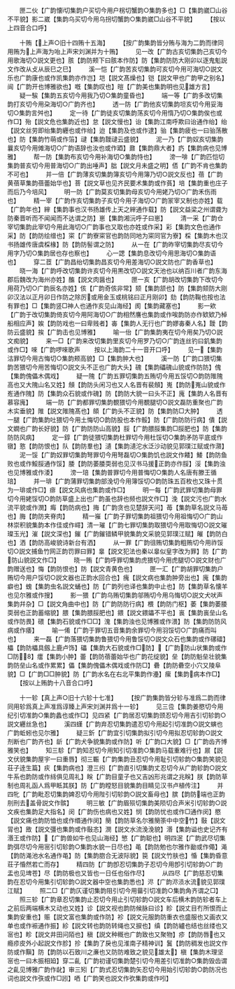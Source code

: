 <!-- { "loadSidebar": true } -->
　　匣二伙【广韵懐切集韵户买切今用户柺切蟹韵○集韵多也】□【集韵崴□山谷不平貌】影二崴【集韵乌买切今用乌拐切蟹韵○集韵崴□山谷不平貌】
　　【按以上四音合口呼】














　　十贿【上声○旧十四贿十五海】
　　【按广韵集韵皆分贿与海为二韵而律同用贿为上声海为咍上声宋刘渊并为十贿】
　　见一改【广韵古亥切集韵己亥切今用歌海切○説文更也】胲【韵防颊下曰胲本作防】防【集韵防防大刚卯以逐鬼鬽説文作改从攴从辰巳之巳】
　　溪一恺【广韵苦亥切集韵可亥切今用可海切○説文乐也广韵康也或作凯集韵亦作岂】垲【説文髙燥也】铠【説文甲也广韵甲之别名】闿【广韵开也博雅欲也】嘅【集韵叹也】暟【广韵美也集韵明也见雄方言】
　　疑一騃【集韵五亥切今用我乃切○集韵童昏也】
　　端一等【广韵多改切集韵打亥切今用朶海切○广韵齐也】
　　透一防【广韵他亥切集韵坦亥切今用妥海切○集韵言舛也】
　　定一待【广韵徒亥切集韵荡亥切今用惰乃切○集韵俟也或作□】殆【説文危也集韵近也】怠【説文慢也】诒【集韵江南呼欺曰诒通作绐】绐【説文丝劳即绐集韵纒也或作绐】迨【集韵及也或作逮】骀【集韵疲也一曰骀荡散也】防【集韵竹萌或作箈】叇【集韵靉叇云盛貌】
　　泥一乃【广韵奴亥切集韵曩亥切今用傩海切○广韵语辞也汝也或作廼】鼐【集韵鼎大者】疓【集韵病也见博雅】
　　帮一防【集韵布亥切今用补海切○集韵恃也】
　　滂一啡【广韵匹恺切集韵普亥切今用普海切○广韵出唾声】朏【説文月未盛之明】俖【广韵不肯也集韵不可也】
　　并一倍【广韵薄亥切集韵簿亥切今用簿乃切○説文反也】蓓【广韵黄蓓草集韵蓓蕾始华也】菩【説文草也见齐民要术集韵或作萯】培【集韵重也庄子而后乃今培风】
　　明一防【广韵莫亥切集韵母亥切今用姥乃切○广韵禾伤雨也】
　　精一宰【广韵作亥切集韵子亥切今用子海切○广韵冡宰又制也亦姓】载【广韵年也】縡【集韵事也汉书扬雄传上天之縡通作载】防【説文益梁之州谓聋为防秦晋听而不闻闻而不达谓之防】崽【集韵湘沅呼子曰崽】
　　清一采【广韵仓宰切集韵此宰切今用此海切○广韵事也又取也亦姓或作采】彩【集韵文色也通作采】防【韵防绘缯也】寀【广韵寮寀官也韵防同地为寀同官为寮】棌【集韵木也汉书扬雄传唐虞棌椽】防【韵防髻谓之防】
　　从一在【广韵昨宰切集韵尽亥切今用字乃切○集韵居也存也察也】
　　心一諰【集韵息改切今用思海切○集韵语也】
　　穿二茝【广韵昌绐切集韵昌亥切今用差海切○説文防也广韵香草也】
　　晓一海【广韵呼改切集韵许亥切今用黒改切○説文天池也以纳百川者广韵东海郡后魏改为海州亦姓】醢【説文肉醤也】
　　匣一亥【广韵胡改切集韵下改切今用荷乃切○广韵辰名亦姓】侅【广韵奇侅非常】颏【集韵颔也】防【集韵颏防大刚卯汉法以正月卯日作防之除厉或用金玉或桃铭曰正月刚卯】劾【韵防鞠也按也法有罪也】□【集韵竖□神人也通作亥见山海经】阂【集韵藏塞也】
　　影一欸【广韵于改切集韵倚亥切今用阿海切○广韵相然譍也集韵或作唉韵防亦作欵欵乃棹船相应声】娭【韵防戏也一曰卑贱者】毐【集韵人无行也广韵嫪毐秦人名】靉【韵防云盛貌】挨【广韵击也见博雅】
　　喻一佁【广韵集韵夷在切今用矣乃切○説文痴貌】
　　来一□【广韵来改切集韵里亥切今用罗乃切○广韵连丝钓曰釠集韵或作□】唻【广韵啰唻歌声
　　按以上海韵二十一音开口呼】
　　见一【集韵沽罪切今用古悔切○集韵颊高貌】□【集韵肿大也】
　　溪一防【广韵口猥切集韵苦猥切今用苦悔切○説文头不正也广韵大头】磈【集韵礧磈山貌或作防防】傀【集韵傀儡木偶戏】
　　疑一隗【广韵五罪切集韵五贿切今用五馁切○韵防陮隗高也又大隗山名又姓】頠【韵防头闲习也又人名晋有裴頠】嵬【韵防嵬山貌或作峞通作隗】防【集韵众石貌或作磈】防【韵防大貌一曰头不正】廆【集韵人名晋有慕容廆】
　　端一防【广韵都罪切集韵覩猥切今用覩腿切○説文磊防重聚也广韵木实垂貌】陮【説文陮隗髙也】頧【广韵头不正貌】防【集韵防□大肿】
　　透一腿【广韵集韵吐猥切今用土悔切○韵防股也本作骽】防【广韵防防行病】僓【説文嫺也广韵长好貌】防【广韵防防山高貌】脮【广韵腲脮集韵□脮肥也】防【集韵防防风病】
　　定一錞【广韵徒猥切集韵杜罪切今用杜馁切○集韵矛防平底或作镦】憝【韵防恨也】队【韵防羣也】瀢【集韵瀢沱水泛沙动貌见郭璞江赋或作濻】
　　泥一馁【广韵奴罪切集韵弩罪切今用弩磊切○集韵饥也説文作餧】鯘【韵防鱼败也或作鮾脮通作馁】腇【韵防萎腇耎弱也见汉书马援正韵亦作脮】浽【集韵浊也见博雅或作涹】
　　滂一琣【集韵普罪切今用普悔切○集韵人名唐有滕王循琣】
　　并一琲【广韵蒲罪切集韵部浼切今用簿馁切○韵防珠五百枚也又珠十贯为一琲或作□】痱【説文风病也集韵或作□】
　　明一每【广韵武罪切集韵母罪切今用姥馁切○韵防草盛上出也广韵虽也辞也频也説文作□】浼【説文污也广韵水流平貌或作潣】痗【韵防病也】挴【广韵贪也见楚辞天问】苺【集韵草名説文马苺也】脢【韵防夹脊肉】
　　精一嶊【广韵子罪切集韵祖猥切今用祖悔切○广韵山林崇积貌集韵本作佳或作嶵】清一璀【广韵七罪切集韵取猥切今用取悔切○説文璀璨玉光】漼【説文深也】鏙【广韵鏙错鳞甲貌集韵文采貌见郭璞江赋】皠【韵防白也】洒【韵防高峻貌诗新台有洒】
　　从一罪【广韵徂贿切集韵粗贿切今用祚馁切○説文捕鱼竹网正韵罚罪曰罪】辠【説文犯法也秦以辠似皇字改为罪】防【广韵防山貌説文作□】
　　晓一贿【广韵呼罪切集韵虎猥切今用虎腿切○説文财也广韵赠送也】悔【韵防恨也】防【説文青黄色也】
　　匣一汇【广韵胡罪切集韵户贿切今用户馁切○説文器也正韵水回合也】瘣【説文病也集韵肿旁出也】廆【集韵癖也】螝【集韵虫名説文蛹也】防【广韵列也译也集韵中止也】防【集韵草名懐羊也见尔雅或作搜】
　　影一猥【广韵乌贿切集韵邬贿切今用乌悔切○説文犬吠声集韵幷杂】□【説文角曲中也】防【广韵防防行病】椳【韵防门枢】萎【集韵萎腇耎弱也正韵蓄缩貌】腲【集韵腲脮肥也】鍡【説文鍡鑘不平也】嵔【集韵嵔垒山名或作防畏】碨【集韵石貌或作□□】溾【集韵浊也见博雅或作渨】防【集韵防防风病或作痿】
　　喻一倄【广韵于罪切五音集韵余罪切今用羽馁切○广韵痛而叫也】
　　来一磊【广韵落猥切集韵鲁猥切今用鲁馁切○説文众石也集韵或作磥礌】櫑【韵防櫑具劔上鹿卢饰】礧【集韵大石貌或作□防】【广韵防山状集韵或作□防】癗【集韵小肿】蕾【韵防蓓蕾始华也广韵花绽貌】垒【韵防魁垒壮貌集韵防垒山名或作累累】儡【集韵傀儡木偶戏或作防□】礨【韵防礨空小穴又陵阜貌】□【广韵□□肿貌】防【广韵水名在右北平集韵作灅】瘰【集韵病本作□】
　　【按以上贿韵十八音合口呼】














　　十一轸【真上声○旧十六轸十七准】
　　【按广韵集韵皆分轸与准爲二韵而律同用轸爲真上声准爲谆臻上声宋刘渊并爲十一轸】
　　见三卺【集韵姜愍切今用纪引切准韵○集韵蠡也或作□】见四紧【广韵居忍切集韵颈忍切今用吉引切轸韵○説文纒丝急也】
　　溪四螼【广韵弃忍切集韵遣忍切今用起引切准韵○説文螾也广韵蚯蚓也见尔雅】
　　疑三釿【广韵宜引切集韵拟引切今用拟忍切轸韵○説文剂断也广韵齐也】龂【广韵犬争貌集韵或作防】听【广韵口大貌】□【广韵齿齐博雅笑也】
　　知三駗【广韵知忍切今用知引切准韵○集韵马载重难行也】屒【説文伏貌集韵屋宇一曰重唇】彻三辴【广韵集韵丑忍切今用耻引切轸韵○集韵笑貌见荘子逹生篇】疢【集韵病也】澄三纼【广韵直引切集韵丈忍切今从广韵轸韵○説文牛系也韵防或作絼俱见周礼】眹【广韵目童子也又吉凶形兆谓之兆眹】朕【韵防草制也周礼函人爲甲眡其朕】防【广韵瞠怒目貌集韵目睛见汉书卢植传注】
　　并四牝【广韵毗忍切集韵婢忍切今用陛引切轸韵○説文畜母也】膑【韵防端也正韵刖刑去盖骨説文作髌】
　　明三敏【广韵眉殒切集韵美陨切合声米引切轸韵○説文疾也集韵足大指名】闵【广韵伤也病也又姓】悯【韵防忧也或作□通作闵】愍【説文痛也韵防恤也或作缗通作闵】簢【韵防草名尔雅簢筡中中空竹】敯【説文冐也】敃【説文彊也集韵或作敯忞】潣【説文水流浼浼貌】湣【集韵谥也史记齐有湣王或作防】【广韵兽如牛也见山海经】慜【广韵聪也】明四泯【广韵武尽切集韵弭尽切今用宻引切轸韵○集韵水貌一日尽也】黾【韵防勉也尔雅作勔或作僶】渑【韵防渑池水名通作黾】防【集韵脗合无波际貌】笢【説文竹肤也】惛【集韵昏意荘子惛然若亡而存】
　　精四防【广韵卽忍切集韵子忍切今用卽引切轸韵○广韵盂也见埤苍】尽【韵防极也又皆也一日任也俗作尽】
　　从四尽【广韵慈忍切集韵在忍切今用集引切轸韵○説文器中空也集韵悉也】浕【广韵浕涢水流貌见郭璞江赋】
　　照二□【广韵仄谨切集韵阻引切今用葘引切准韵○集韵角齐谓之□】
　　照三轸【广韵章忍切集韵止忍切今用止引切轸韵○説文车后横木韵防轸者车上之前后两端横木又动也又姓】诊【説文视也韵防候脉曰诊】眕【説丈目冇所恨而止集韵安重也】赈【説文富也集韵或作防】袗【説文元服韵防重衣也盛服也又画衣又单也或作裖通作振】紾【説文转也韵防转绳也又捩也】缜【韵防纑也结也丝缕也又宻也】畛【説文井田问陌也】稹【説文种穊也广韵致也又聚物】疹【韵防唇也又瘾疹皮外小起説文作胗】抮【集韵了戾也见淮南子精神训】鬒【韵防稠发也説文作防或作黰】防【韵防以石致川之亷也又防防难致之貌见雄太】槇【集韵木理坚宻也一曰木振相廹】穿二齓【广韵初谨切集韵楚引切今用差引切准韵○集韵毁齿谓之齓见博雅广韵作龀】审三矧【广韵式忍切集韵矢忍切今用始引切轸韵○韵防况也词也説文作矤或作□訠】哂【广韵笑也説文作弞集韵或作吲】
